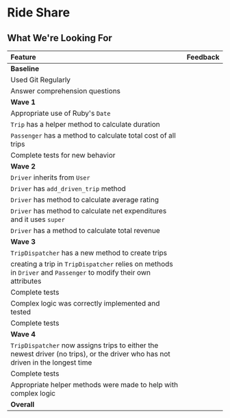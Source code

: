 # Ride Share
## What We're Looking For

Feature|Feedback
:------------- | :-------------
**Baseline** |
Used Git Regularly|
Answer comprehension questions |
**Wave 1** |
Appropriate use of Ruby's `Date`|
`Trip` has a helper method to calculate duration|
`Passenger` has a method to calculate total cost of all trips|
Complete tests for new behavior|
**Wave 2** |
`Driver` inherits from `User`|
`Driver` has `add_driven_trip` method|
`Driver` has method to calculate average rating|
`Driver` has method to calculate net expenditures and it uses `super`|
`Driver` has a method to calculate total revenue|
**Wave 3** |
`TripDispatcher` has a new method to create trips|
creating a trip in `TripDispatcher` relies on methods in `Driver` and `Passenger` to modify their own attributes|
Complete tests|
Complex logic was correctly implemented and tested|
Complete tests|
**Wave 4** |
`TripDispatcher` now assigns trips to either the newest driver (no trips), or the driver who has not driven in the longest time|
Complete tests  |
Appropriate helper methods were made to help with complex logic|
**Overall**|
